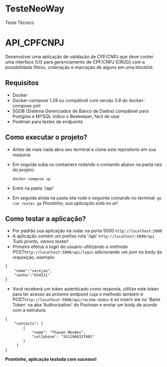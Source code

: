 # TesteNeoWay
Teste Técnico

# API_CPFCNPJ

Desenvolver uma aplicação de validação de CPF/CNPJ que deve conter uma interface (UI) para
gerenciamento de CPF/CNPJ (CRUD) com a possibilidade filtros, ordenação e marcação de alguns em uma
blocklist.

## Requisitos

- Docker
- Docker-compose 1.29 ou compátivel com versão 3.8 do docker-compose.yml
- SGDB (Sistema Gerenciados de Banco de Dados) compátivel para Postgres e MYSQL
indico o Beekeeper, fácil de usar
- Postman para testes de endpoints

## Como executar o projeto?

- Antes de mais nada abra seu terminal e clone este repositorio em sua maquina

- Em seguida suba os containers rodando o comando abaixo na pasta raiz do projeto:

    ```docker-compose up ```
- Entre na pasta '/api' 

- Em seguida ainda na pasta site rode o seguinte comando no terminal:
    ```go run router.go```
*Prontinho, sua aplicação está no ar!*
## Como testar a aplicação?
- Por padrão sua aplicação irá rodar na porta 5000 ```http://localhost:5000```
- A aplicação contém um prefixo rota '/api' ```http://localhost:5000/api```
*Tudo pronto, vamos testar!*
- Primeiro efetue o login do usuario ultilizando o methodo POST```http://localhost:5000/api/login``` adicionando um json no body da requisição, exemplo:
```
{
    "nome":"varejao",
    "senha":"654321"
}
```
- Você receberá um token autenticado como resposta, ultilize este token para ter acesso ao  próximo endpoint cuja o methodo também é POST```http://localhost:5000/api/recebe-dados``` é só inserir ele no 'Barer Token' na aba 'Authorization' do Postman
e enviar um body de acordo com a estrutura:
```
{
    "contacts": [
        {
            "name": "Thauan Mendes",
            "cellphone": "5511960327601"
        }
     ]
}
```
**Prontinho, aplicação testada com sucesso!**
